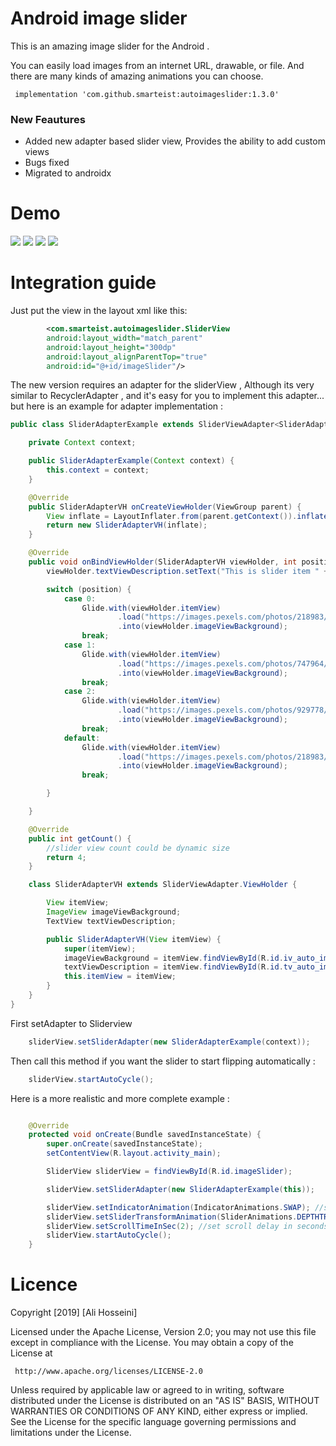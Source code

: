 # Android image slider
This is an amazing image slider for the Android .
 
You can easily load images from an internet URL, drawable, or file. And there are many kinds of amazing animations you can choose.

     implementation 'com.github.smarteist:autoimageslider:1.3.0'

### New Feautures 
* Added new adapter based slider view, Provides the ability to add custom views
* Bugs fixed
* Migrated to androidx

# Demo
![](https://github.com/smarteist/android-image-slider/blob/master/1.gif)
![](https://github.com/smarteist/android-image-slider/blob/master/2.gif)
![](https://github.com/smarteist/android-image-slider/blob/master/4.gif)
![](https://github.com/smarteist/android-image-slider/blob/master/7.gif)

# Integration guide

Just put the view in the layout xml like this:

```xml
        <com.smarteist.autoimageslider.SliderView
        android:layout_width="match_parent"
        android:layout_height="300dp"
        android:layout_alignParentTop="true"
        android:id="@+id/imageSlider"/>
```
       

The new version requires an adapter for the sliderView , Although its very similar to RecyclerAdapter , and it's easy for you to implement this adapter... but here is an example for adapter implementation :

```java	
public class SliderAdapterExample extends SliderViewAdapter<SliderAdapterExample.SliderAdapterVH> {

    private Context context;

    public SliderAdapterExample(Context context) {
        this.context = context;
    }

    @Override
    public SliderAdapterVH onCreateViewHolder(ViewGroup parent) {
        View inflate = LayoutInflater.from(parent.getContext()).inflate(R.layout.image_slider_layout_item, null);
        return new SliderAdapterVH(inflate);
    }

    @Override
    public void onBindViewHolder(SliderAdapterVH viewHolder, int position) {
        viewHolder.textViewDescription.setText("This is slider item " + position);

        switch (position) {
            case 0:
                Glide.with(viewHolder.itemView)
                        .load("https://images.pexels.com/photos/218983/pexels-photo-218983.jpeg?auto=compress&cs=tinysrgb&dpr=2&h=750&w=1260")
                        .into(viewHolder.imageViewBackground);
                break;
            case 1:
                Glide.with(viewHolder.itemView)
                        .load("https://images.pexels.com/photos/747964/pexels-photo-747964.jpeg?auto=compress&cs=tinysrgb&h=750&w=1260")
                        .into(viewHolder.imageViewBackground);
                break;
            case 2:
                Glide.with(viewHolder.itemView)
                        .load("https://images.pexels.com/photos/929778/pexels-photo-929778.jpeg?auto=compress&cs=tinysrgb&dpr=2&h=750&w=1260")
                        .into(viewHolder.imageViewBackground);
                break;
            default:
                Glide.with(viewHolder.itemView)
                        .load("https://images.pexels.com/photos/218983/pexels-photo-218983.jpeg?auto=compress&cs=tinysrgb&dpr=2&h=750&w=1260")
                        .into(viewHolder.imageViewBackground);
                break;

        }

    }

    @Override
    public int getCount() {
        //slider view count could be dynamic size
        return 4;
    }

    class SliderAdapterVH extends SliderViewAdapter.ViewHolder {

        View itemView;
        ImageView imageViewBackground;
        TextView textViewDescription;

        public SliderAdapterVH(View itemView) {
            super(itemView);
            imageViewBackground = itemView.findViewById(R.id.iv_auto_image_slider);
            textViewDescription = itemView.findViewById(R.id.tv_auto_image_slider);
            this.itemView = itemView;
        }
    }
}
```
    
First setAdapter to Sliderview

```java
    sliderView.setSliderAdapter(new SliderAdapterExample(context));
```
		
Then call this method if you want the slider to start flipping automatically :

```java
    sliderView.startAutoCycle();
```

Here is a more realistic and more complete example :

```java

    @Override
    protected void onCreate(Bundle savedInstanceState) {
        super.onCreate(savedInstanceState);
        setContentView(R.layout.activity_main);

        SliderView sliderView = findViewById(R.id.imageSlider);

        sliderView.setSliderAdapter(new SliderAdapterExample(this));

        sliderView.setIndicatorAnimation(IndicatorAnimations.SWAP); //set indicator animation by using 	  SliderLayout.IndicatorAnimations. :WORM or THIN_WORM or COLOR or DROP or FILL or NONE or SCALE or SCALE_DOWN or SLIDE and SWAP!!
        sliderView.setSliderTransformAnimation(SliderAnimations.DEPTHTRANSFORMATION);
        sliderView.setScrollTimeInSec(2); //set scroll delay in seconds :
        sliderView.startAutoCycle();
    }
```

# Licence

Copyright [2019] [Ali Hosseini]

   Licensed under the Apache License, Version 2.0;
   you may not use this file except in compliance with the License.
   You may obtain a copy of the License at

     http://www.apache.org/licenses/LICENSE-2.0

   Unless required by applicable law or agreed to in writing, software
   distributed under the License is distributed on an "AS IS" BASIS,
   WITHOUT WARRANTIES OR CONDITIONS OF ANY KIND, either express or implied.
   See the License for the specific language governing permissions and
   limitations under the License.
